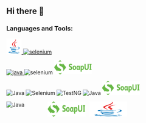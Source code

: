 ## Hi there 👋



	


<h3 align="left">Languages and Tools:</h3>
<p align="left"> <a href="https://www.java.com" target="_blank" rel="noreferrer"> <img src="https://raw.githubusercontent.com/devicons/devicon/master/icons/java/java-original.svg" alt="java" width="40" height="40"/> </a> <a href="https://www.selenium.dev" target="_blank" rel="noreferrer"> <img src="https://raw.githubusercontent.com/detain/svg-logos/780f25886640cef088af994181646db2f6b1a3f8/svg/selenium-logo.svg" alt="selenium" width="40" height="40"/> </a> </p>



<p align="left">
	<a href="https://www.java.com" target="_blank" rel="noreferrer"> <img src="https://www.accelq.com/wp-content/uploads/2023/05/testng1.png" alt="java" width="199" height="79"/> </a>
	<a href="https://www.selenium.dev" target="_blank" rel="noreferrer" style="text-decoration: none;" style="border: none;"> <img src="https://raw.githubusercontent.com/detain/svg-logos/780f25886640cef088af994181646db2f6b1a3f8/svg/selenium-logo.svg" alt="selenium" width="40" height="40" style="border: none;"/> </a>
	<a href="https://www.selenium.dev" target="_blank" rel="noreferrer" style="text-decoration: none;"> <img src="https://github.com/Stefan-Straka/Stefan-Straka/blob/main/Introduction-to-SoapUI+background.png?raw=true" alt="java" width="99" height="37" style="border: none;"/> </a>
</p>
</p>


![Java](https://www.accelq.com/wp-content/uploads/2023/05/testng1.png) ![Selenium](https://your-image-url-here.png) ![TestNG](https://your-image-url-here.png)
<img src="https://www.accelq.com/wp-content/uploads/2023/05/testng1.png" alt="Java" width="99" height="40"/>
<img src="https://github.com/Stefan-Straka/Stefan-Straka/blob/main/Introduction-to-SoapUI+background.png?raw=true" alt="java" width="99" height="37" style="border: none;"/>

<div style="display: flex; gap: 10px;">
  <img src="https://www.accelq.com/wp-content/uploads/2023/05/testng1.png" alt="Java" width="99" height="40" style="border: none;">
  <img src="https://github.com/Stefan-Straka/Stefan-Straka/blob/main/Introduction-to-SoapUI+background.png?raw=true" alt="Selenium" width="99" height="40" style="border: none;">
	<a href="https://www.java.com" target="_blank">
  <img src="https://raw.githubusercontent.com/devicons/devicon/master/icons/java/java-original.svg" alt="TestNG" width="99" height="40" style="border: none;">
		<a/>
</div>
	
	


<!--
**Stefan-Straka/Stefan-Straka** is a ✨ _special_ ✨ repository because its `README.md` (this file) appears on your GitHub profile.

Here are some ideas to get you started:

- 🔭 I’m currently working on ...
- 🌱 I’m currently learning ...
- 👯 I’m looking to collaborate on ...
- 🤔 I’m looking for help with ...
- 💬 Ask me about ...
- 📫 How to reach me: ...
- 😄 Pronouns: ...
- ⚡ Fun fact: ...
-->
